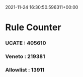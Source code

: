 2021-11-24 16:30:50.596311+00:00
# Rule Counter 
 ### UCATE : 405610

 ### Veneto : 219381

 ### Allowlist : 13911